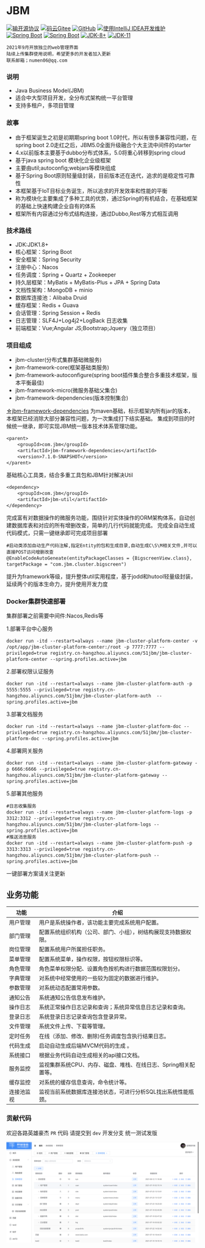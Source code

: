 # JBM

[![输开源协议](https://img.shields.io/badge/License-Apache--2.0-brightgreen.svg "Apache")](https://www.apache.org/licenses/LICENSE-2.0)
[![码云Gitee](https://gitee.com/numen06/JBM/badge/star.svg?theme=blue)](https://gitee.com/numen06/JBM)
[![GitHub](https://img.shields.io/github/stars/numen06/JBM.svg?style=social&label=Stars)](https://github.com/numen06/JBM)
[![使用IntelliJ IDEA开发维护](https://img.shields.io/badge/IntelliJ%20IDEA-提供支持-blue.svg)](https://www.jetbrains.com/?from=RuoYi-Cloud-Plus)
<br>
[![Spring Boot](https://img.shields.io/badge/Spring%20Boot-2.6.4-green.svg)]()
[![Spring Boot](https://img.shields.io/badge/Spring%20Cloud-2021.0.1-green.svg)]()
[![JDK-8+](https://img.shields.io/badge/JDK-8-blue.svg)]()
[![JDK-11](https://img.shields.io/badge/JDK-11-blue.svg)]()

```
2021年9月开放独立的web管理界面
陆续上传集群使用说明，希望更多的开发者加入更新
联系邮箱；numen06@qq.com
```

### 说明

- Java Business Model(JBM)
- 适合中大型项目开发，全分布式架构统一平台管理
- 支持多租户，多项目管理

### 故事

- 由于框架诞生之初是初期期spring boot 1.0时代，所以有很多兼容性问题，在spring boot 2.0走红之后，JBM5.0全面升级融合个大主流中间件的starter
- 4.x以前版本主要基于dubbo分布式体系，5.0将重心转移到spring cloud
- 基于java spring boot 模块化企业级框架
- 主要由util;autoconfig;webjars等模块组成
- 基于Spring Boot原则轻量级封装，目前版本还在迭代，追求的是稳定性可靠性
- 本框架基于IoT目标业务诞生，所以追求的开发效率和性能的平衡
- 称为模块化主要集成了多种工具的优势，通过Spring的有机结合，在基础框架的基础上快速构建企业自有的体系
- 框架所有内容通过分布式结构连接，通过Dubbo,Rest等方式相互调用

### 技术路线

- JDK:JDK1.8+
- 核心框架：Spring Boot
- 安全框架：Spring Security
- 注册中心：Nacos
- 任务调度：Spring + Quartz + Zookeeper
- 持久层框架：MyBatis + MyBatis-Plus + JPA + Spring Data
- 文档性架构：MongoDB + minio
- 数据库连接池：Alibaba Druid
- 缓存框架：Redis + Guava
- 会话管理：Spring Session + Redis
- 日志管理：SLF4J+Log4j2+LogBack 日志收集
- 前端框架：Vue;Angular JS;Bootstrap;Jquery（独立项目）

### 项目组成

- jbm-cluster(分布式集群基础微服务)
- jbm-framework-core(框架基础类服务)
- jbm-framework-autoconfigure(spring boot插件集合整合多重技术框架，版本平衡最佳)
- jbm-framework-micro(微服务基础父集合)
- jbm-framework-dependencies(版本控制集合)

[☆jbm-framework-dependencies](https://github.com/numen06/JBM/tree/master/jbm-framework-dependencies)
为maven基础，标示框架内所有jar的版本，本框架已经消除大部分兼容性问题，为一次集成打下结实基础。
集成到项目的时候统一继承，即可实现JBM统一版本技术体系管理功能。

```
<parent>
    <groupId>com.jbm</groupId>
    <artifactId>jbm-framework-dependencies</artifactId>
    <version>7.1.0-SNAPSHOT</version>
</parent>
```

基础核心工具类，结合多重工具包和JBM针对解决Util

```
<dependency>
    <groupId>com.jbm</groupId>
    <artifactId>jbm-util</artifactId>
</dependency>
```

完成富有对数据操作的微服务功能，围绕针对实体操作的ORM架构体系，自动创建数据库表和对应的所有增删改查，简单的几行代码就能完成。
完成全自动生成代码模式，只需一键继承即可完成项目部署

```
#启动类添加自动生产代码注解,指定Entity的包和生成目录,自动生成C\S\M相关文件,并可以直接POST访问增删改查
@EnableCodeAutoGeneate(entityPackageClasses = {BigscreenView.class}, targetPackage = "com.jbm.cluster.bigscreen")
```

提升为framework等级，提升整体util实用程度，基于jodd和hutool轻量级封装，延续两个的版本生命力，提升使用开发力度

### Docker集群快速部署

集群部署之前需要中间件:Nacos,Redis等

1.部署平台中心服务

```
docker run -itd --restart=always --name jbm-cluster-platform-center -v /opt/app/jbm-cluster-platform-center:/root -p 7777:7777 --privileged=true registry.cn-hangzhou.aliyuncs.com/51jbm/jbm-cluster-platform-center --spring.profiles.active=jbm
```

2.部署权限认证服务

```
docker run -itd --restart=always --name jbm-cluster-platform-auth -p 5555:5555 --privileged=true registry.cn-hangzhou.aliyuncs.com/51jbm/jbm-cluster-platform-auth  --spring.profiles.active=jbm
```

3.部署文档服务

```
docker run -itd --restart=always --name jbm-cluster-platform-doc --privileged=true registry.cn-hangzhou.aliyuncs.com/51jbm/jbm-cluster-platform-doc --spring.profiles.active=jbm
```

4.部署网关服务

```
docker run -itd --restart=always --name jbm-cluster-platform-gateway -p 6666:6666 --privileged=true registry.cn-hangzhou.aliyuncs.com/51jbm/jbm-cluster-platform-gateway --spring.profiles.active=jbm
```

5.部署其他服务

```
#日志收集服务
docker run -itd --restart=always --name jbm-cluster-platform-logs -p 3312:3312 --privileged=true registry.cn-hangzhou.aliyuncs.com/51jbm/jbm-cluster-platform-logs --spring.profiles.active=jbm
#推送消息服务
docker run -itd --restart=always --name jbm-cluster-platform-push -p 3313:3313 --privileged=true registry.cn-hangzhou.aliyuncs.com/51jbm/jbm-cluster-platform-push --spring.profiles.active=jbm
```

一键部署方案请关注更新

## 业务功能

| 功能 | 介绍                                             |
|---|------------------------------------------------|
| 用户管理 | 用户是系统操作者，该功能主要完成系统用户配置。                        |
| 部门管理 | 配置系统组织机构（公司、部门、小组），树结构展现支持数据权限。                |
| 岗位管理 | 配置系统用户所属担任职务。                                  |
| 菜单管理 | 配置系统菜单，操作权限，按钮权限标识等。                           |
| 角色管理 | 角色菜单权限分配、设置角色按机构进行数据范围权限划分。                    |
| 字典管理 | 对系统中经常使用的一些较为固定的数据进行维护。                        |
| 参数管理 | 对系统动态配置常用参数。                                   |
| 通知公告 | 系统通知公告信息发布维护。                                  |
| 操作日志 | 系统正常操作日志记录和查询；系统异常信息日志记录和查询。                   |
| 登录日志 | 系统登录日志记录查询包含登录异常。                              |
| 文件管理 | 系统文件上传、下载等管理。                                  |
| 定时任务 | 在线（添加、修改、删除)任务调度包含执行结果日志。                      |
| 代码生成 | 启动自动生成后端MVCM代码的生成 。 |
| 系统接口 | 根据业务代码自动生成相关的api接口文档。                          |
| 服务监控 | 监视集群系统CPU、内存、磁盘、堆栈、在线日志、Spring相关配置等。           |
| 缓存监控 | 对系统的缓存信息查询，命令统计等。                              ||
| 连接池监视 | 监视当前系统数据库连接池状态，可进行分析SQL找出系统性能瓶颈。               |

### 贡献代码

欢迎各路英雄豪杰 `PR` 代码 请提交到 `dev` 开发分支 统一测试发版

![img_1.png](img_1.png)
